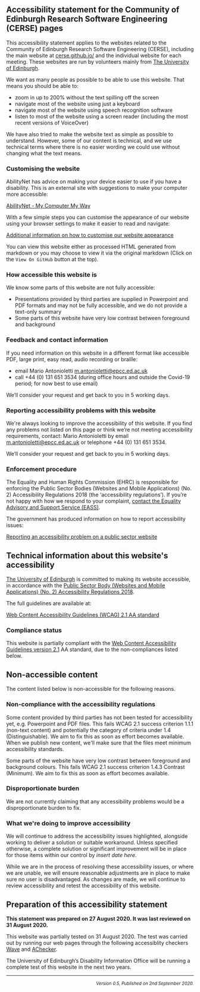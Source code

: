 ## Accessibility statement for the Community of Edinburgh Research Software Engineering (CERSE) pages

This accessibility statement applies to the websites related to the Community of Edinburgh Research Software Engineering (CERSE), including the main website at [cerse.github.io/](https://cerse.github.io/) and the individual website for each meeting. These websites are run by volunteers mainly from [The University of Edinburgh](http://www.ed.ac.uk).  


We want as many people as possible to be able to use this website. That means you should be able to:

- zoom in up to 200% without the text spilling off the screen
- navigate most of the website using just a keyboard
- navigate most of the website using speech recognition software
- listen to most of the website using a screen reader (including the most recent versions of VoiceOver)

We have also tried to make the website text as simple as possible to understand. However, some of our content is technical, and we use technical terms where there is no easier wording we could use without changing what the text means.

### Customising the website

AbilityNet has advice on making your device easier to use if you have a disability. This is an external site with suggestions to make your computer more accessible:

[AbilityNet - My Computer My Way](https://mcmw.abilitynet.org.uk/)

With a few simple steps you can customise the appearance of our website using your browser settings to make it easier to read and navigate:

[Additional information on how to customise our website appearance](https://www.ed.ac.uk/about/website/accessibility/customising-site)

You can view this website either as processed HTML generated from markdown or you may choose to view it via the original markdown (Click on the `View On GitHub` button at the top). 

### How accessible this website is

We know some parts of this website are not fully accessible:

* Presentations provided by third parties are supplied in Powerpoint and PDF formats and may not be fully accessible, and we do not provide a text-only summary
* Some parts of this website have very low contrast between foreground and background

### Feedback and contact information

If you need information on this website in a different format like accessible PDF, large print, easy read, audio recording or braille:

* email Mario Antonioletti [m.antonioletti@epcc.ed.ac.uk](mailto:m.antonioletti@epcc.ed.ac.uk) 
* call +44 (0) 131 651 3534 (during office hours and outside the Covid-19 period; for now best to use email)

We’ll consider your request and get back to you in 5 working days.

### Reporting accessibility problems with this website

We're always looking to improve the accessibility of this website.
If you find any problems not listed on this page or think we’re not meeting accessibility requirements, contact: Mario Antonioletti by email [m.antonioletti@epcc.ed.ac.uk](mailto:m.antonioletti@epcc.ed.ac.uk) or telephone +44 (0) 131 651 3534. 

We’ll consider your request and get back to you in 5 working days.
 
### Enforcement procedure

The Equality and Human Rights Commission (EHRC) is responsible for enforcing the Public Sector Bodies (Websites and Mobile Applications) (No. 2) Accessibility Regulations 2018 (the ‘accessibility regulations’). If you’re not happy with how we respond to your complaint, [contact the Equality Advisory and Support Service (EASS)](https://www.equalityadvisoryservice.com/).

The government has produced information on how to report accessibility issues:

[Reporting an accessibility problem on a public sector website](https://www.gov.uk/reporting-accessibility-problem-public-sector-website)


## Technical information about this website's accessibility

[The University of Edinburgh](http://www.ed.ac.uk) is committed to making its website accessible, in accordance with the [Public Sector Body (Websites and Mobile Applications) (No. 2) Accessibility Regulations 2018](https://www.legislation.gov.uk/uksi/2018/852/contents/made). 

The full guidelines are available at:

[Web Content Accessibility Guidelines (WCAG) 2.1 AA standard](https://www.w3.org/TR/WCAG21/)


### Compliance status

This website is partially compliant with the [Web Content Accessibility Guidelines version 2.1](https://www.w3.org/TR/WCAG21/) AA standard, due to the non-compliances listed below.

## Non-accessible content

The content listed below is non-accessible for the following reasons.

### Non-compliance with the accessibility regulations

Some content provided by third parties has not been tested for accessibility yet, e.g. Powerpoint and PDF files. This fails WCAG 2.1 success criterion 1.1.1 (non-text content) and potentially the category of criteria under 1.4 (Distinguishable). We aim to fix this as soon as effort becomes available. When we publish new content, we'll make sure that the files meet minimum accessibility standards.

Some parts of the website have very low contrast between foreground and background colours. This fails WCAG 2.1 success criterion 1.4.3 Contrast (Minimum). We aim to fix this as soon as effort becomes available.

### Disproportionate burden

We are not currently claiming that any accessibility problems would be a disproportionate burden to fix.

### What we're doing to improve accessibility

We will continue to address the accessibility issues highlighted, alongside working to deliver a solution or suitable workaround. Unless specified otherwise, a complete solution or significant improvement will be in place for those items within our control by *insert date here*.

While we are in the process of resolving these accessibility issues, or where we are unable, we will ensure reasonable adjustments are in place to make sure no user is disadvantaged. As changes are made, we will continue to review accessibility and retest the accessibility of this website.


## Preparation of this accessibility statement

**This statement was prepared on 27 August 2020. It was last reviewed on 31 August 2020.**

This website was partially tested on 31 August 2020. The test was carried out by running our web pages through the following accessiblity checkers [Wave](https://wave.webaim.org/extension/) and [AChecker](https://achecker.ca/).

The University of Edinburgh’s Disability Information Office will be running a complete test of this website in the next two years. 


---
<div align="right"><small><i>
Version 0.5, Published on 2nd September 2020.
 </i></small></div>
